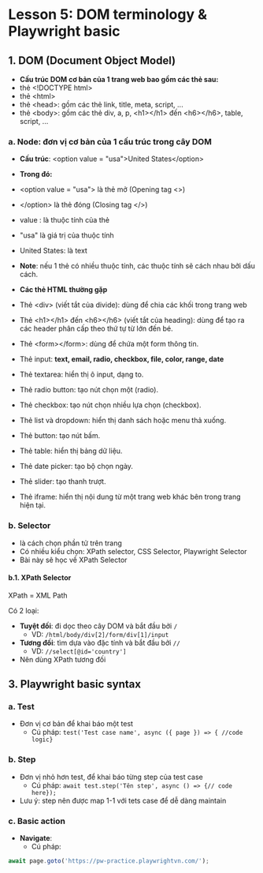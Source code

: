 # Lesson 5: DOM terminology & Playwright basic
## 1. DOM (Document Object Model)
- **Cấu trúc DOM cơ bản của 1 trang web bao gồm các thẻ sau:**
- thẻ &lt;!DOCTYPE html&gt;
- thẻ &lt;html&gt;
- thẻ &lt;head&gt;: gồm các thẻ link, title, meta, script, ...
- thẻ &lt;body&gt;: gồm các thẻ div, a, p, &lt;h1&gt;&lt;/h1&gt; đến &lt;h6&gt;&lt;/h6&gt;, table, script, ...

### a. Node: đơn vị cơ bản của 1 cấu trúc trong cây DOM
- **Cấu trúc**: 
&lt;option value = "usa"&gt;United States&lt;/option&gt;

- **Trong đó:**
- &lt;option value = "usa"&gt; là thẻ mở (Opening tag <>)
- &lt;/option&gt; là thẻ đóng (Closing tag </>)
- value : là thuộc tính của thẻ
- "usa" là giá trị của thuộc tính
- United States: là text
- **Note**: nếu 1 thẻ có nhiều thuộc tính, các thuộc tính sẽ cách nhau bởi dấu cách.
- **Các thẻ HTML thường gặp**
- Thẻ &lt;div&gt; (viết tắt của divide): dùng để chia các khối trong trang web
- Thẻ &lt;h1&gt;&lt;/h1&gt; đến &lt;h6&gt;&lt;/h6&gt; (viết tắt của heading): dùng để tạo ra các header phân cấp
theo thứ tự từ lớn đến bé.
- Thẻ &lt;form&gt;&lt;/form&gt;: dùng để chứa một form thông tin.
- Thẻ input: **text, email, radio, checkbox, file, color, range, date**
- Thẻ textarea: hiển thị ô input, dạng to.
- Thẻ radio button: tạo nút chọn một (radio).
- Thẻ checkbox: tạo nút chọn nhiều lựa chọn (checkbox).
- Thẻ list và dropdown: hiển thị danh sách hoặc menu thả xuống.
- Thẻ button: tạo nút bấm.
- Thẻ table: hiển thị bảng dữ liệu.
- Thẻ date picker: tạo bộ chọn ngày.
- Thẻ slider: tạo thanh trượt.
- Thẻ iframe: hiển thị nội dung từ một trang web khác bên trong trang hiện tại.

### b. Selector
- là cách chọn phần tử trên trang
- Có nhiều kiểu chọn: XPath selector, CSS Selector, Playwright Selector
- Bài này sẽ học về XPath Selector

#### b.1. XPath Selector

XPath = XML Path

Có 2 loại:
- **Tuyệt đối**: đi dọc theo cây DOM và bắt đầu bởi `/`
  - VD: ```/html/body/div[2]/form/div[1]/input```
- **Tương đối**: tìm dựa vào đặc tính và bắt đầu bởi `//`
  - VD: ```//select[@id='country']```
- Nên dùng XPath tương đối

## 3. Playwright basic syntax
### a. Test
- Đơn vị cơ bản để khai báo một test
  - Cú pháp: `test('Test case name', async ({ page }) => { //code logic}`

### b. Step
- Đơn vị nhỏ hơn test, để khai báo từng step của test case
  - Cú pháp: `await test.step('Tên step', async () => {// code here});`
- Lưu ý: step nên được map 1-1 với tets case để dễ dàng maintain

### c. Basic action
- **Navigate**: 
  - Cú pháp: 
```javascript
await page.goto('https://pw-practice.playwrightvn.com/');








